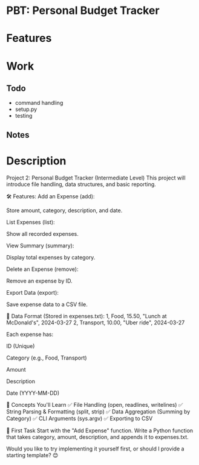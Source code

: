 # PBT: Personal Budget Tracker

# Features

# Work

## Todo

- command handling
- setup.py
- testing

## Notes

# Description

Project 2: Personal Budget Tracker (Intermediate Level)
This project will introduce file handling, data structures, and basic reporting.

🛠 Features:
Add an Expense (add):

Store amount, category, description, and date.

List Expenses (list):

Show all recorded expenses.

View Summary (summary):

Display total expenses by category.

Delete an Expense (remove):

Remove an expense by ID.

Export Data (export):

Save expense data to a CSV file.

📂 Data Format (Stored in expenses.txt):
1, Food, 15.50, "Lunch at McDonald's", 2024-03-27
2, Transport, 10.00, "Uber ride", 2024-03-27

Each expense has:

ID (Unique)

Category (e.g., Food, Transport)

Amount

Description

Date (YYYY-MM-DD)

🔹 Concepts You'll Learn
✅ File Handling (open, readlines, writelines)
✅ String Parsing & Formatting (split, strip)
✅ Data Aggregation (Summing by Category)
✅ CLI Arguments (sys.argv)
✅ Exporting to CSV

📝 First Task
Start with the "Add Expense" function.
Write a Python function that takes category, amount, description, and appends it to expenses.txt.

Would you like to try implementing it yourself first, or should I provide a starting template? 😊